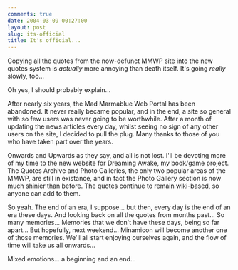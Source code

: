 ```yaml
---
comments: true
date: 2004-03-09 00:27:00
layout: post
slug: its-official
title: It's official...
---
```


Copying all the quotes from the now-defunct MMWP site into the new quotes system is *actually* more annoying than death itself.  It's going *really* slowly, too...  

Oh yes, I should probably explain...  

After nearly six years, the Mad Marmablue Web Portal has been abandoned. It never really became popular, and in the end, a site so general with so few users was never going to be worthwhile. After a month of updating the news articles every day, whilst seeing no sign of any other users on the site, I decided to pull the plug. Many thanks to those of you who have taken part over the years.  

Onwards and Upwards as they say, and all is not lost. I'll be devoting more of my time to the new website for Dreaming Awake, my book/game project. The Quotes Archive and Photo Galleries, the only two popular areas of the MMWP, are still in existance, and in fact the Photo Gallery section is now much shinier than before. The quotes continue to remain wiki-based, so anyone can add to them.  

So yeah.  The end of an era, I suppose... but then, every day is the end of an era these days.  And looking back on all the quotes from months past...  So many memories...  Memories that we don't have these days, being so far apart...  But hopefully, next weekend... Minamicon will become another one of those memories.  We'll all start enjoying ourselves again, and the flow of time will take us all onwards...  

Mixed emotions... a beginning and an end...
